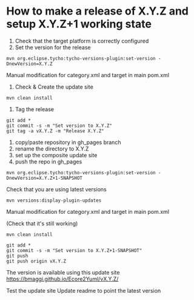 # How to make a release of X.Y.Z and setup X.Y.Z+1 working state

1. Check that the target platform is correctly configured
1. Set the version for the release
```
mvn org.eclipse.tycho:tycho-versions-plugin:set-version -DnewVersion=X.Y.Z
```
Manual modification for category.xml and target in main pom.xml
1. Check & Create the update site
```
mvn clean install
```
1. Tag the release
```
git add *
git commit -s -m "Set version to X.Y.Z"
git tag -a vX.Y.Z -m "Release X.Y.Z"
```
1. copy/paste repository in gh_pages branch
1. rename the directory to X.Y.Z
1. set up the composite update site
1. push the repo in gh_pages

```
mvn org.eclipse.tycho:tycho-versions-plugin:set-version -DnewVersion=X.Y.Z+1-SNAPSHOT 
```
Check that you are using latest versions
```
mvn versions:display-plugin-updates
```
Manual modification for category.xml and target in main pom.xml

(Check that it's still working)
```
mvn clean install 
```
```
git add *
git commit -s -m "Set version to X.Y.Z+1-SNAPSHOT"
git push 
git push origin vX.Y.Z
```

The version is available using this update site 
https://bmaggi.github.io/Ecore2Yuml/vX.Y.Z/

Test the update site 
Update readme to point the latest version
